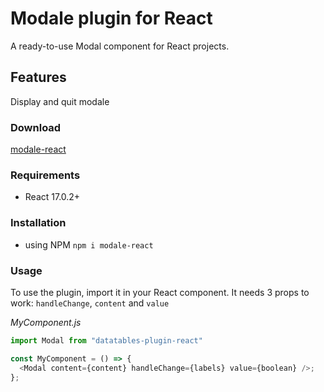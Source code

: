 # Modale plugin for React

A ready-to-use Modal component for React projects.

## Features

Display and quit modale
### Download

[modale-react](https://www.npmjs.com/package/modale-react)

### Requirements

- React 17.0.2+

### Installation

- using NPM
  `npm i modale-react`

### Usage

To use the plugin, import it in your React component.
It needs 3 props to work: `handleChange`, `content` and `value`

_MyComponent.js_

```javascript
import Modal from "datatables-plugin-react"

const MyComponent = () => {
  <Modal content={content} handleChange={labels} value={boolean} />;
};
```